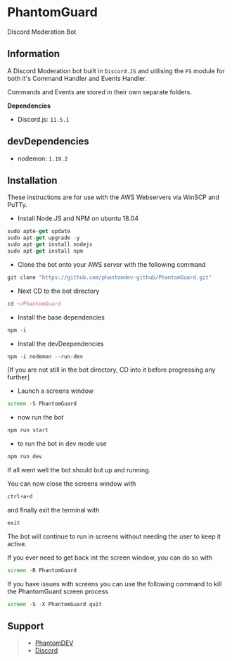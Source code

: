 # PhantomGuard
Discord Moderation Bot

## Information
A Discord Moderation bot built in `Discord.JS` and utilising the `FS` module for both it's Command Handler and Events Handler.

Commands and Events are stored in their own separate folders.

**Dependencies**
- Discord.js: `11.5.1`

## devDependencies
- nodemon: `1.19.2`

## Installation
These instructions are for use with the AWS Webservers via WinSCP and PuTTy.

- Install Node.JS and NPM on ubuntu 18.04

```js
sudo apte-get update
sudo apt-get upgrade -y
sudo apt-get install nodejs
sudo apt-get install npm
```

- Clone the bot onto your AWS server with the following command

```js
git clone "https://github.com/phantomdev-github/PhantomGuard.git"
```

- Next CD to the bot directory

```js
cd ~/PhantomGuard
```

- Install the base dependencies

```js
npm -i
```

- Install the devDeependencies

```js
npm -i nodemon --run-dev
```

[If you are not still in the bot directory, CD into it before progressing any further]

- Launch a screens window

```js
screen -S PhantomGuard
```

- now run the bot

```js
npm run start
```

- to run the bot in dev mode use

```js
npm run dev
```

If all went well the bot should but up and running.

You can now close the screens window with

```js
ctrl+a+d
```

 and finally exit the terminal with
 
```js
exit
```

The bot will continue to run in screens without needing the user to keep it active.

If you ever need to get back int the screen window, you can do so with

```js
screen -R PhantomGuard
```

If you have issues with screens you can use the following command to kill the PhantomGuard screen process

```js
screen -S -X PhantomGuard quit
```

## Support

>- <a href=https://PhantomDEV.Enjin.com>PhantomDEV</a>
>- <a href=https://discord.gg/9R5GBe2>Discord</a>
